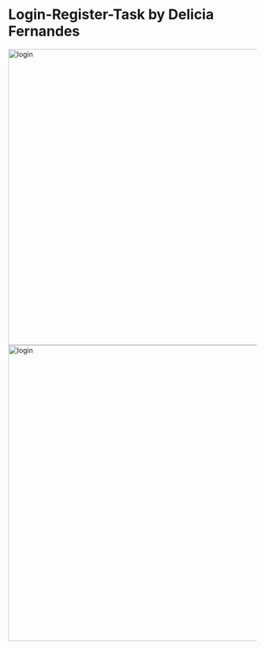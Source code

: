 # Login-Register-Task by Delicia Fernandes

<img src="https://github.com/deliciafernandes/Login-Register-Task/blob/master/assets/images/Login.png" alt="login" height="600"> <img src="https://github.com/deliciafernandes/Login-Register-Task/blob/master/assets/images/Register.png" alt="login" height="600">